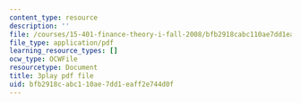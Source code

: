 ```yaml
---
content_type: resource
description: ''
file: /courses/15-401-finance-theory-i-fall-2008/bfb2918cabc110ae7dd1eaff2e744d0f_i_pLF9J3QPE.pdf
file_type: application/pdf
learning_resource_types: []
ocw_type: OCWFile
resourcetype: Document
title: 3play pdf file
uid: bfb2918c-abc1-10ae-7dd1-eaff2e744d0f
---
```

